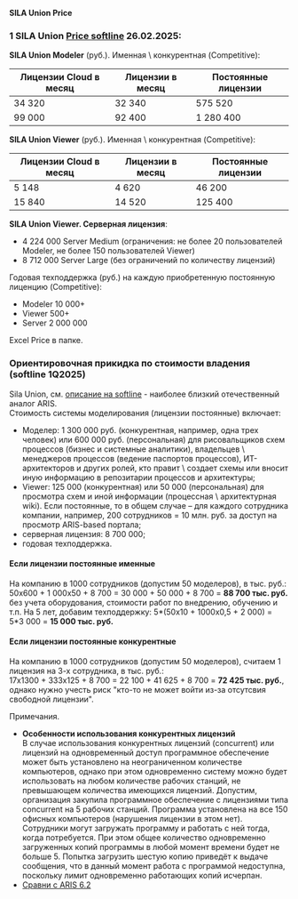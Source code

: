 **SILA Union Price**
### 1 SILA Union [Price softline](https://store.softline.ru/silaunion/sila-union-viewer/#licenses) 26.02.2025:

**SILA Union Modeler** (руб.). Именная \ конкурентная (Competitive):

| Лицензии Cloud в месяц | Лицензии в месяц | Постоянные лицензии |
|---|---|---|
| 34 320 | 32 340 | 575 520 |
| 99 000 | 92 400 | 1 280 400 |

**SILA Union Viewer** (руб.). Именная \ конкурентная (Competitive):

| Лицензии Cloud в месяц | Лицензии в месяц | Постоянные лицензии |
|---|---|---|
| 5 148 | 4 620 | 46 200 |
| 15 840 | 14 520 | 125 400 |

**SILA Union Viewer. Серверная лицензия**:  
- 4 224 000 Server Medium (ограничения: не более 20 пользователей Modeler, не более 150 пользователей Viewer)
- 8 712 000 Server Large (без ограничений по количеству лицензий) 

Годовая техподдержка (руб.) на каждую приобретенную постоянную лиценцию (Competitive):
- Modeler 10 000+
- Viewer 500+ 
- Server 2 000 000
  
Excel Price в папке. 
### Ориентировочная прикидка по стоимости владения (softline 1Q2025)
Sila Union, см. [описание на softline](https://softline.ru/about/our_partners/sila-union?sphrase_id=86419) - наиболее близкий отечественный аналог ARIS.  
Стоимость системы моделирования (лицензии постоянные) включает:  
-  Моделер: 1 300 000 руб. (конкурентная, например, одна трех человек) или 600 000 руб. (персональная) для рисовальщиков схем процессов (бизнес и системные аналитики), владельцев \ менеджеров процессов (ведение паспортов процессов), ИТ-архитекторов и других ролей, кто правит \ создает схемы или вносит иную информацию в репозитарии процессов и архитектуры;
- Viewer: 125 000 (конкурентная) или 50 000 (персональная) для просмотра схем и иной информации (процессная \ архитектурная wiki). Если постоянные, то в общем случае – для каждого сотрудника компании, например, 200 сотрудников = 10 млн. руб. за доступ на просмотр ARIS-based портала;
- серверная лицензия: 8 700 000; 
- годовая техподдержка.

#### Если лицензии постоянные именные 
На компанию в 1000 сотрудников (допустим 50 моделеров), в тыс. руб.:   
50х600 + 1 000х50 + 8 700 = 30 000 + 50 000 + 8 700 = **88 700 тыс. руб.** без учета оборудования, стоимости работ по внедрению, обучению и т.п.
На 5 лет, добавим техподдержку: 5*(50х10 + 1000х0,5 + 2 000) = 5*3 000 = **15 000 тыс. руб.**  
#### Если лицензии постоянные конкурентные
На компанию в 1000 сотрудников (допустим 50 моделеров), считаем 1 лицензия на 3-х сотрудника, в тыс. руб.:  
17х1300 +  333х125 + 8 700 = 22 100 + 41 625 + 8 700 = **72 425 тыс. руб.**, однако нужно учесть риск "кто-то не может войти из-за отсутсвия свободной лицензии".

Примечания. 
- **Особенности использования конкурентных лицензий**  
В случае использования конкурентных лицензий (concurrent) или лицензий на одновременный доступ программное обеспечение может быть установлено на
неограниченном количестве компьютеров, однако при этом одновременно систему можно будет использовать на любом количестве рабочих станций, не превышающем количества имеющихся лицензий.
Допустим, организация закупила программное обеспечение с лицензиями типа concurrent на 5 рабочих станций. Программа установлена на все 150 офисных компьютеров (нарушения лицензии в этом нет). Сотрудники могут загружать программу и работать с ней тогда, когда потребуется. При этом общее количество одновременно загруженных копий программы в любой момент времени будет не больше 5. Попытка загрузить шестую копию приведёт к выдаче сообщения, что в данный момент работа с программой недоступна, поскольку лимит одновременно работающих копий исчерпан.
- [Сравни с ARIS 6.2](https://github.com/bpmbpm/doc/blob/main/BPM/ARIS/price/price.md#%D0%BF%D1%80%D0%B0%D0%B9%D1%81-toolset-62-%D0%BE%D1%82-15082005)
